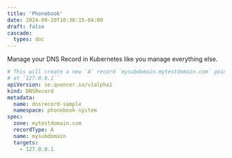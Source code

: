 ```yaml
---
title: 'Phonebook'
date: 2024-09-20T10:38:15-04:00
draft: false
cascade:
  types: doc
---
```


Manage your DNS Record in Kubernetes like you manage everything else.

```yaml
# This will create a new `A` record `mysubdomain.mytestdomain.com` pointing
# at `127.0.0.1``
apiVersion: se.quencer.io/v1alpha1
kind: DNSRecord
metadata:
  name: dnsrecord-sample
  namespace: phonebook-system
spec:
  zone: mytestdomain.com
  recordType: A
  name: mysubdomain
  targets:
    - 127.0.0.1
```
